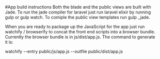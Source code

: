 #App build instructions
Both the blade and the public views are built with Jade.
To run the jade compiler for laravel just run laravel elixir by running gulp or gulp watch.
To comiple the public view templates run gulp _jade.

When you are ready to package up the JavaScript for the app just run watchify / browserify to concat the
front end scripts into a browser bundle. Currently the browser bundle is in js/dist/app.js. The command to
generate it is:

watchify --entry public/js/app.js --outfile public/dist/app.js